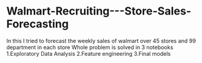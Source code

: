 # Walmart-Recruiting---Store-Sales-Forecasting
In this  I tried to forecast the weekly sales of walmart over 45 stores and 99 department in each store
Whole problem is solved in 3 notebooks
1.Exploratory Data Analysis
2.Feature engineering
3.Final models
